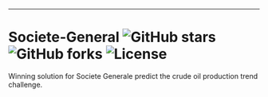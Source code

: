 
--------------------------------------------------------------------------------


# Societe-General ![GitHub stars](https://img.shields.io/github/stars/benedekrozemberczki/Societe-General.svg?style=plastic) ![GitHub forks](https://img.shields.io/github/forks/benedekrozemberczki/Societe-General.svg?color=blue&style=plastic) ![License](https://img.shields.io/github/license/benedekrozemberczki/Societe-General.svg?color=blue&style=plastic)
Winning solution for Societe Generale predict the crude oil production trend challenge. 
